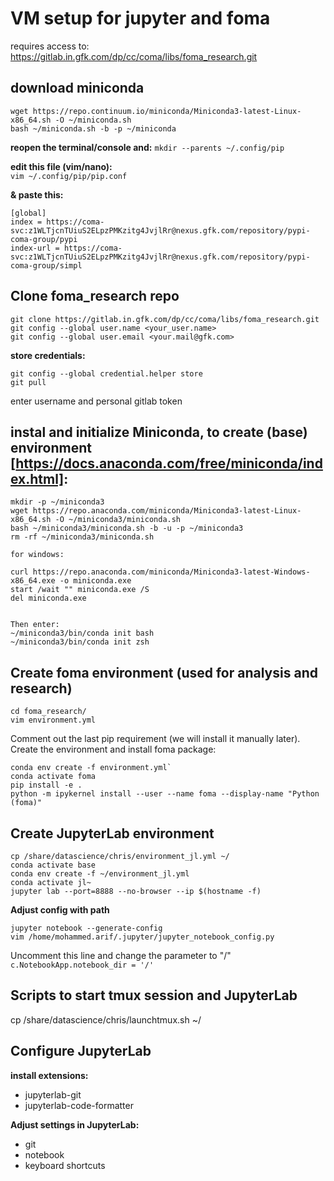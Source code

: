 # VM setup for jupyter and foma  

requires access to: https://gitlab.in.gfk.com/dp/cc/coma/libs/foma_research.git

## download miniconda
```
wget https://repo.continuum.io/miniconda/Miniconda3-latest-Linux-x86_64.sh -O ~/miniconda.sh
bash ~/miniconda.sh -b -p ~/miniconda
```

**reopen the terminal/console and:**
`mkdir --parents ~/.config/pip`

**edit this file (vim/nano):**  
`vim ~/.config/pip/pip.conf`

**& paste this:**  
```
[global]
index = https://coma-svc:z1WLTjcnTUiuS2ELpzPMKzitg4JvjlRr@nexus.gfk.com/repository/pypi-coma-group/pypi
index-url = https://coma-svc:z1WLTjcnTUiuS2ELpzPMKzitg4JvjlRr@nexus.gfk.com/repository/pypi-coma-group/simpl
```

## Clone foma_research repo
```
git clone https://gitlab.in.gfk.com/dp/cc/coma/libs/foma_research.git
git config --global user.name <your_user.name>
git config --global user.email <your.mail@gfk.com>
```

**store credentials:**  
```
git config --global credential.helper store
git pull
```
enter username and personal gitlab token

## instal and initialize Miniconda, to create (base) environment [https://docs.anaconda.com/free/miniconda/index.html]:
```
mkdir -p ~/miniconda3
wget https://repo.anaconda.com/miniconda/Miniconda3-latest-Linux-x86_64.sh -O ~/miniconda3/miniconda.sh
bash ~/miniconda3/miniconda.sh -b -u -p ~/miniconda3
rm -rf ~/miniconda3/miniconda.sh

for windows:

curl https://repo.anaconda.com/miniconda/Miniconda3-latest-Windows-x86_64.exe -o miniconda.exe
start /wait "" miniconda.exe /S
del miniconda.exe


Then enter:
~/miniconda3/bin/conda init bash
~/miniconda3/bin/conda init zsh

```

## Create foma environment (used for analysis and research)
```
cd foma_research/
vim environment.yml
```
Comment out the last pip requirement (we will install it manually later).  
Create the environment and install foma package:  
``` 
conda env create -f environment.yml`
conda activate foma
pip install -e .
python -m ipykernel install --user --name foma --display-name "Python (foma)"
```

## Create JupyterLab environment
```
cp /share/datascience/chris/environment_jl.yml ~/
conda activate base
conda env create -f ~/environment_jl.yml
conda activate jl~
jupyter lab --port=8888 --no-browser --ip $(hostname -f)
```

**Adjust config with path**
```
jupyter notebook --generate-config
vim /home/mohammed.arif/.jupyter/jupyter_notebook_config.py
```
Uncomment this line and change the parameter to "/"
`c.NotebookApp.notebook_dir = '/'`

## Scripts to start tmux session and JupyterLab
cp /share/datascience/chris/launchtmux.sh ~/

## Configure JupyterLab
**install extensions:**
- jupyterlab-git
- jupyterlab-code-formatter

**Adjust settings in JupyterLab:**
- git
- notebook
- keyboard shortcuts